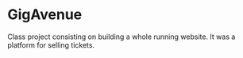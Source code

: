 # GigAvenue
Class project consisting on building a whole running website. It was a platform for selling tickets.
